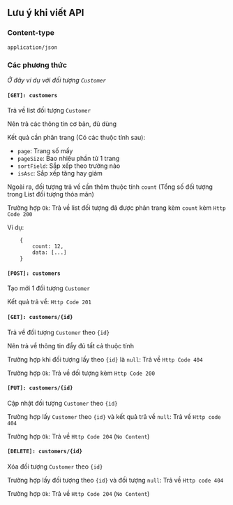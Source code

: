 ## Lưu ý khi viết API 

### Content-type 

`application/json`

### Các phương thức

*Ở đây ví dụ với đối tượng `Customer`*

#### `[GET]: customers`


Trả về list đối tượng `Customer`

Nên trả các thông tin cơ bản, đủ dùng

Kết quả cần phân trang (Có các thuộc tính sau):
- `page`: Trang số mấy
- `pageSize`: Bao nhiêu phần tử 1 trang
- `sortField`: Sắp xếp theo trường nào
- `isAsc`: Sắp xếp tăng hay giảm

Ngoài ra, đối tượng trả về cần thêm thuộc tính `count` (Tổng số đối tượng trong List đối tượng thỏa mãn)

Trường hợp `Ok`: Trả về list đối tượng đã được phân trang kèm `count` kèm `Http Code 200`

Ví dụ:

```
    {
        count: 12,
        data: [...]
    }
```

#### `[POST]: customers`

Tạo mới 1 đối tượng `Customer`

Kết quả trả về: `Http Code 201`

#### `[GET]: customers/{id}`

Trả về đối tượng `Customer` theo `{id}`

Nên trả về thông tin đầy đủ tất cả thuộc tính

Trường hợp khi đối tượng lấy theo `{id}` là `null`: Trả về `Http Code 404`

Trường hợp `Ok`: Trả về đối tượng kèm `Http Code 200`

#### `[PUT]: customers/{id}`

Cập nhật đối tượng `Customer` theo `{id}`

Trường hợp lấy `Customer` theo `{id}` và kết quả trả về `null`: Trả về `Http code 404`

Trường hợp `Ok`: Trả về `Http Code 204` (`No Content`)

#### `[DELETE]: customers/{id}`

Xóa đối tượng `Customer` theo `{id}`

Trường hợp lấy đối tượng theo `{id}` và đối tượng `null`: Trả về `Http code 404`

Trường hợp `Ok`: Trả về `Http Code 204` (`No Content`)
